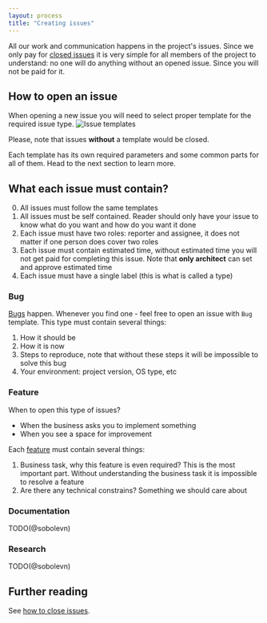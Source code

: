 ```yaml
---
layout: process
title: "Creating issues"
---
```


All our work and communication happens in the project's issues.
Since we only pay for [closed issues](https://wemake.services/meta/rsdp/closing-issues) it is very simple for all members of the project to understand: no one will do anything without an opened issue.
Since you will not be paid for it.


## How to open an issue

When opening a new issue you will need to select proper template for the required issue type.
![Issue templates](https://i.imgur.com/AqhpBfj.png)

Please, note that issues **without** a template would be closed.

Each template has its own required parameters and some common parts for all of them.
Head to the next section to learn more.


## What each issue must contain?

0. All issues must follow the same templates
1. All issues must be self contained. Reader should only have your issue to know what do you want and how do you want it done
2. Each issue must have two roles: reporter and assignee, it does not matter if one person does cover two roles
3. Each issue must contain estimated time, without estimated time you will not get paid for completing this issue. Note that **only architect** can set and approve estimated time
4. Each issue must have a single label (this is what is called a type)

### Bug

[Bugs](https://github.com/wemake-services/meta/blob/master/.gitlab/issue_templates/Bug.md) happen. Whenever you find one - feel free to open an issue with `Bug` template.
This type must contain several things:

1. How it should be
2. How it is now
3. Steps to reproduce, note that without these steps it will be impossible to solve this bug
4. Your environment: project version, OS type, etc

### Feature

When to open this type of issues?

- When the business asks you to implement something
- When you see a space for improvement

Each [feature](https://github.com/wemake-services/meta/blob/master/.gitlab/issue_templates/Feature.md) must contain several things:

1. Business task, why this feature is even required? This is the most important part. Without understanding the business task it is impossible to resolve a feature
2. Are there any technical constrains? Something we should care about


### Documentation

TODO(@sobolevn)

### Research

TODO(@sobolevn)


## Further reading

See [how to close issues](/meta/rsdp/clossing-issues).
